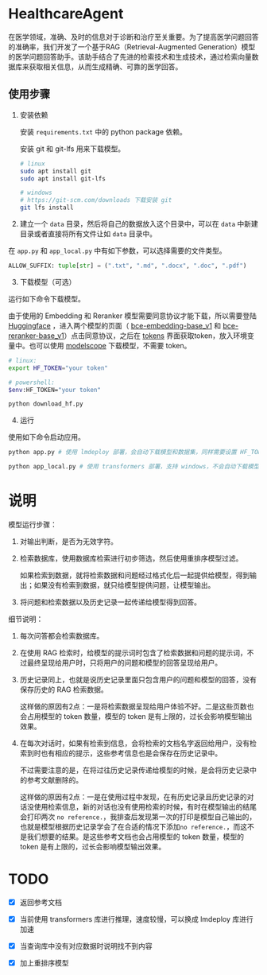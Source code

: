 # HealthcareAgent

在医学领域，准确、及时的信息对于诊断和治疗至关重要。为了提高医学问题回答的准确率，我们开发了一个基于RAG（Retrieval-Augmented Generation）模型的医学问题回答助手。该助手结合了先进的检索技术和生成技术，通过检索向量数据库来获取相关信息，从而生成精确、可靠的医学回答。

## 使用步骤

1. 安装依赖

   安装 `requirements.txt` 中的 python package 依赖。

   安装 git 和 git-lfs 用来下载模型。

   ```sh
   # linux
   sudo apt install git
   sudo apt install git-lfs
   
   # windows
   # https://git-scm.com/downloads 下载安装 git
   git lfs install
   ```

2. 建立一个 `data` 目录，然后将自己的数据放入这个目录中，可以在 `data` 中新建目录或者直接将所有文件让如 `data` 目录中。

在 `app.py` 和 `app_local.py` 中有如下参数，可以选择需要的文件类型。

```python
ALLOW_SUFFIX: tuple[str] = (".txt", ".md", ".docx", ".doc", ".pdf")
```

3. 下载模型（可选）

运行如下命令下载模型。

由于使用的 Embedding 和 Reranker 模型需要同意协议才能下载，所以需要登陆 [Huggingface](https://huggingface.co/) ，进入两个模型的页面（ [bce-embedding-base_v1](https://huggingface.co/maidalun1020/bce-embedding-base_v1) 和 [bce-reranker-base_v1](https://huggingface.co/maidalun1020/bce-reranker-base_v1)）点击同意协议，之后在 [tokens](https://huggingface.co/settings/tokens) 界面获取token，放入环境变量中。也可以使用 [modelscope](https://www.modelscope.cn/) 下载模型，不需要 token。

```sh
# linux:
export HF_TOKEN="your token"

# powershell:
$env:HF_TOKEN="your token"

python download_hf.py
```

4. 运行

使用如下命令启动应用。

```sh
python app.py # 使用 lmdeploy 部署，会自动下载模型和数据集，同样需要设置 HF_TOKEN

python app_local.py # 使用 transformers 部署，支持 windows，不会自动下载模型和数据集，需要步骤3
```

# 说明

模型运行步骤：

1. 对输出判断，是否为无效字符。

2. 检索数据库，使用数据库检索进行初步筛选，然后使用重排序模型过滤。

   如果检索到数据，就将检索数据和问题经过格式化后一起提供给模型，得到输出；如果没有检索到数据，就只给模型提供问题，让模型输出。

2. 将问题和检索数据以及历史记录一起传递给模型得到回答。

细节说明：

1. 每次问答都会检索数据库。

2. 在使用 RAG 检索时，给模型的提示词时包含了检索数据和问题的提示词，不过最终呈现给用户时，只将用户的问题和模型的回答呈现给用户。

3. 历史记录同上，也就是说历史记录里面只包含用户的问题和模型的回答，没有保存历史的 RAG 检索数据。

   这样做的原因有2点：一是将检索数据呈现给用户体验不好。二是这些页数也会占用模型的 token 数量，模型的 token 是有上限的，过长会影响模型输出效果。

4. 在每次对话时，如果有检索到信息，会将检索的文档名字返回给用户，没有检索到时也有相应的提示，这些参考信息也是会保存在历史记录中。

   不过需要注意的是，在将过往历史记录传递给模型的时候，是会将历史记录中的参考文献删除的。

   这样做的原因有2点：一是在使用过程中发现，在有历史记录且历史记录的对话没使用检索信息，新的对话也没有使用检索的时候，有时在模型输出的结尾会打印两次 `no reference.`，我排查后发现第一次的打印是模型自己输出的，也就是模型根据历史记录学会了在合适的情况下添加`no reference.`，而这不是我们想要的结果。是这些参考文档也会占用模型的 token 数量，模型的 token 是有上限的，过长会影响模型输出效果。

# TODO

- [x] 返回参考文档
- [x] 当前使用 transformers 库进行推理，速度较慢，可以换成 lmdeploy 库进行加速
- [x] 当查询库中没有对应数据时说明找不到内容
- [x] 加上重排序模型



